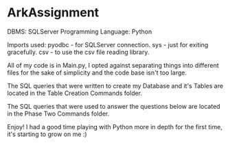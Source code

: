 # ArkAssignment

DBMS: SQLServer
Programming Language: Python

Imports used: 
  pyodbc - for SQLServer connection.
  sys - just for exiting gracefully.
  csv - to use the csv file reading library.
  
All of my code is in Main.py, I opted against separating things into different files for the sake of simplicity and the code base isn't too large.

The SQL queries that were written to create my Database and it's Tables are located in the Table Creation Commands folder.

The SQL queries that were used to answer the questions below are located in the Phase Two Commands folder.

Enjoy! I had a good time playing with Python more in depth for the first time, it's starting to grow on me :)
